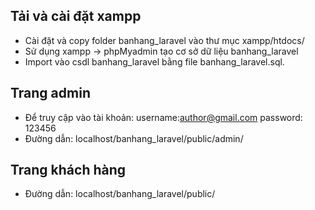 
## Tải và cài đặt xampp
- Cài đặt và copy folder banhang_laravel vào thư mục xampp/htdocs/
- Sử dụng xampp -> phpMyadmin tạo cơ sở dữ liệu banhang_laravel
- Import vào csdl banhang_laravel bằng file banhang_laravel.sql.

## Trang admin
- Để truy cập vào tài khoản: username:author@gmail.com
                             password: 123456
- Đường dẫn: localhost/banhang_laravel/public/admin/


## Trang khách hàng
- Đường dẫn: localhost/banhang_laravel/public/
